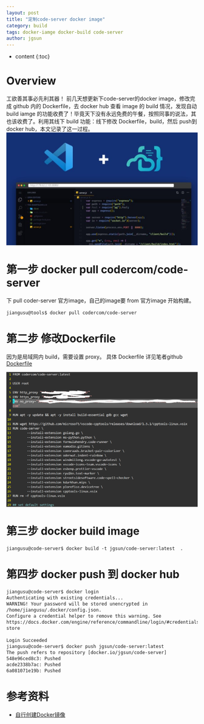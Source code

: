 ```yaml
---
layout: post
title: "定制code-server docker image"
category: build
tags: docker-iamge docker-build code-server
author: jgsun
---
```


* content
{:toc}

# Overview

工欲善其事必先利其器！
前几天想更新下code-server的docker image，修改完成 github 内的 Dockerfile，去 docker hub 查看 image 的 build 情况，发现自动 build iamge 的功能收费了！毕竟天下没有永远免费的午餐，按照同事的说法，其也该收费了。利用其线下 build 功能：线下修改 Dockerfile，build，然后 push到 docker hub，本文记录了这一过程。
![image](/images/posts/code-server/code-server-logo.png)































# 第一步 docker pull codercom/code-server
下 pull coder-server 官方image，自己的image要 from 官方image 开始构建。

    jiangusu@tools$ docker pull codercom/code-server

# 第二步 修改Dockerfile
因为是局域网内 build，需要设置 proxy。
具体 Dockerfile 详见笔者github [Dockerfile](https://github.com/jgsun/code-server/blob/master/Dockerfile)

![image](/images/posts/code-server/dockerfile.png)

# 第三步 docker build image

    jiangusu@code-server$ docker build -t jgsun/code-server:latest  .

# 第四步 docker push 到 docker hub

    jiangusu@code-server$ docker login
    Authenticating with existing credentials...
    WARNING! Your password will be stored unencrypted in /home/jiangusu/.docker/config.json.
    Configure a credential helper to remove this warning. See
    https://docs.docker.com/engine/reference/commandline/login/#credentials-store

    Login Succeeded
    jiangusu@code-server$ docker push jgsun/code-server:latest
    The push refers to repository [docker.io/jgsun/code-server]
    548e96ced8c3: Pushed 
    acde2338b7ac: Pushed 
    6a081071e19b: Pushed 

# 参考资料
* [自行创建Docker镜像](https://nekiglacier.top/2020/10/21/%E8%87%AA%E8%A1%8C%E5%88%9B%E5%BB%BADocker%E9%95%9C%E5%83%8F/)